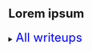 # <font size="5">Lorem ipsum</font>

<details>
<summary><font size="5" color="blue">All writeups</font></summary>

<font size="4">
  
a. Item A  
b. Item B  
c. Item C  
d. Item D
</font>

</details>
